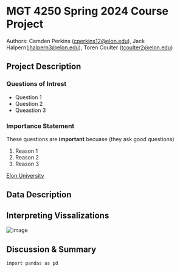 # MGT 4250 Spring 2024 Course Project
Authors: Camden Perkins (cperkins12@elon.edu), Jack Halpern(jhalpern3@elon.edu), Toren Coulter (tcoulter2@elon.edu)


## Project Description
### Questions of Intrest
- Question 1
- Question 2
- Queastion 3
### Importance Statement
These questions are **important** becuase (they ask good questions)
1. Reason 1
2. Reason 2
3. Reason 3


[Elon University](https://elon.edu)

## Data Description


## Interpreting Vissalizations
![image](https://github.com/TCoulter2/mgt4250spring2024/assets/168772168/a37ca1fe-9f02-41f4-b8c2-d26eef2da17b)


## Discussion & Summary


```
import pandas as pd
```
